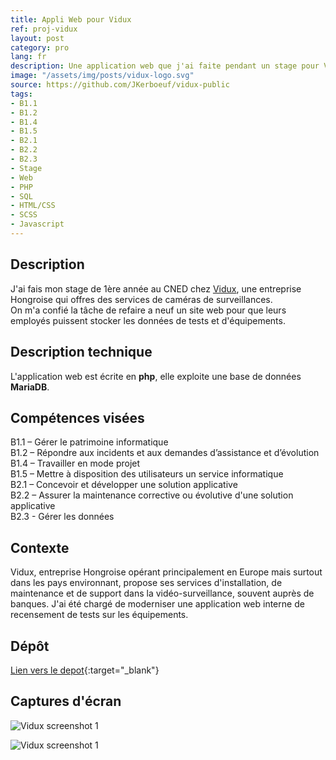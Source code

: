 ```yaml
---
title: Appli Web pour Vidux
ref: proj-vidux
layout: post
category: pro
lang: fr
description: Une application web que j'ai faite pendant un stage pour Vidux en Hongrie
image: "/assets/img/posts/vidux-logo.svg"
source: https://github.com/JKerboeuf/vidux-public
tags:
- B1.1
- B1.2
- B1.4
- B1.5
- B2.1
- B2.2
- B2.3
- Stage
- Web
- PHP
- SQL
- HTML/CSS
- SCSS
- Javascript
---
```


## Description

J'ai fais mon stage de 1ère année au CNED chez [Vidux](https://vidux.net/), une entreprise Hongroise qui offres des services de caméras de surveillances.  
On m'a confié la tâche de refaire a neuf un site web pour que leurs employés puissent stocker les données de tests et d'équipements.  

## Description technique

L'application web est écrite en **php**, elle exploite une base de données **MariaDB**.

## Compétences visées

B1.1 – Gérer le patrimoine informatique  
B1.2 – Répondre aux incidents et aux demandes d’assistance et d’évolution  
B1.4 – Travailler en mode projet  
B1.5 – Mettre à disposition des utilisateurs un service informatique  
B2.1 – Concevoir et développer une solution applicative  
B2.2 – Assurer la maintenance corrective ou évolutive d'une solution applicative  
B2.3 - Gérer les données

## Contexte

Vidux, entreprise Hongroise opérant principalement en Europe mais surtout dans les pays environnant, propose ses services d'installation, de maintenance et de support dans la vidéo-surveillance, souvent auprès de banques.
J'ai été chargé de moderniser une application web interne de recensement de tests sur les équipements.

## Dépôt

[Lien vers le depot](https://github.com/JKerboeuf/vidux-public){:target="_blank"}

## Captures d'écran

![Vidux screenshot 1](https://i.imgur.com/5amI3Sb.png)

![Vidux screenshot 1](https://i.imgur.com/pX0w2jF.png)

